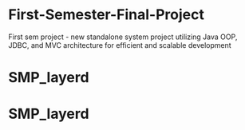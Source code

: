 # First-Semester-Final-Project
First sem project  -  new standalone system project utilizing Java OOP, JDBC, and MVC architecture for efficient and scalable development
# SMP_layerd
# SMP_layerd
